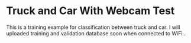 # Truck and Car With Webcam Test
This is a training example for classification between truck and car. I will uploaded training and validation database soon when connected to WiFi..
